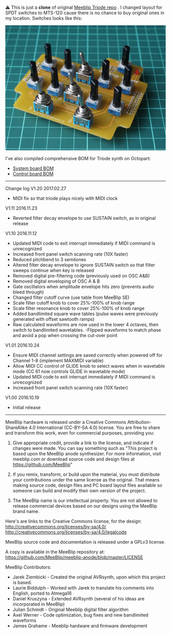 ⚠️ This is just a **clone** of original [Meeblip Triode repo](https://github.com/MeeBlip/meeblip-triode) . I changed layout for SPDT switches to MTS-120 cause there is no chance to buy original ones in my location. Switches looks like this:

![Control-board](/control-board.jpg)

I've also compiled comprehensive BOM for Triode synth on Octopart:
- [System board BOM](https://octopart.com/bom-tool/68w582wg)
- [Control board BOM](https://octopart.com/bom-tool/EHZrPlb9)

------------
Change log
V1.20 2017.02.27
- MIDI fix so that triode plays nicely with MIDI clock

V1.11 2016.11.23
- Reverted filter decay envelope to use SUSTAIN switch, as in original release

V1.10 2016.11.12
- Updated MIDI code to exit interrupt immediately if MIDI command is unrecognized
- Increased front panel switch scanning rate (10X faster)
- Reduced pitchbend to 3 semitones
- Altered filter decay envelope to ignore SUSTAIN switch so that filter sweeps continue when key is released
- Removed digital pre-filtering code (previously used on OSC A&B)
- Removed digital enveloping of OSC A & B
- Gate oscillators when amplitude envelope hits zero (prevents audio bleed through)
- Changed filter cutoff curve (use table from MeeBlip SE)
- Scale filter cutoff knob to cover 25%-100% of knob range
- Scale filter resonance knob to cover 25%-100% of knob range
- Added bandlimited square wave tables (pulse waves were previously generated with offset sawtooth ramps)
- Raw calculated waveforms are now used in the lower 4 octaves, then switch to bandlimited wavetables.
-Flipped waveforms to match phase and avoid a pop when crossing the cut-over point

V1.01 2016.10.24
- Ensure MIDI channel settings are saved correctly when powered off for Channel 1-8 (implement MAXMIDI variable)
- Allow MIDI CC control of GLIDE knob to select waves when in wavetable mode (CC 61 now controls GLIDE in wavetable mode)
- Updated MIDI code to exit interrupt immediately if MIDI command is unrecognized
- Increased front panel switch scanning rate (10X faster)

V1.00 2016.10.19
- Initial release

-----------------

MeeBlip hardware is released under a Creative Commons Attribution-ShareAlike 4.0 International
(CC-BY-SA 4.0) license. You are free to share and transform this work, even for commercial
purposes, providing you:

1. Give appropriate credit, provide a link to the license, and indicate if changes were made.
	You can say something such as "This project is based upon the MeeBlip anode synthesizer.
	For more information, visit meeblip.com or download source code and design files at
	https://github.com/MeeBlip"

2. If you remix, transform, or build upon the material, you must distribute your contributions
	under the same license as the original. That means making source code, design files and PC
	board layout files available so someone can build and modify their own version of the project.

3. The MeeBlip name is our intellectual property. You are not allowed to release commercial
	devices based on our designs using the MeeBlip brand name.

Here's are links to the Creative Commons license, for the design:
http://creativecommons.org/licenses/by-sa/4.0/
http://creativecommons.org/licenses/by-sa/4.0/legalcode

MeeBlip source code and documentation is released under a GPLv3 license.

A copy is available in the MeeBlip repository at:
https://github.com/MeeBlip/meeblip-anode/blob/master/LICENSE


MeeBlip Contributors:
- Jarek Ziembicki	- Created the original AVRsynth, upon which this project is based.
- Laurie Biddulph	- Worked with Jarek to translate his comments into English, ported to Atmega16
- Daniel Kruszyna	- Extended AVRsynth (several of his ideas are incorporated in MeeBlip)
- Julian Schmidt - Original Meeblip digital filter algorithm
- Axel Werner - Code optimization, bug fixes and new bandlimited waveforms
- James Grahame - Meeblip hardware and firmware development
